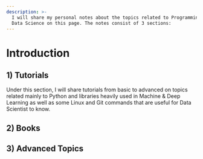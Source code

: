 ```yaml
---
description: >-
  I will share my personal notes about the topics related to Programming and
  Data Science on this page. The notes consist of 3 sections:
---
```


# Introduction

## 1\) Tutorials

Under this section, I will share tutorials from basic to advanced on topics related mainly to Python and libraries heavily used in Machine & Deep Learning as well as some Linux and Git commands that are useful for Data Scientist to know.

## 2\) Books

## 3\) Advanced Topics





